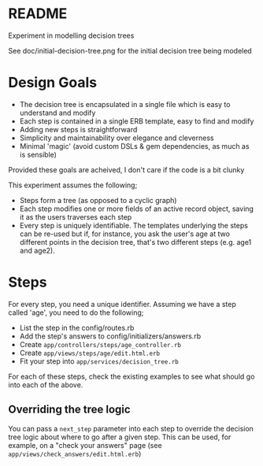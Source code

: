 # README

Experiment in modelling decision trees

See doc/initial-decision-tree.png for the initial decision tree being modeled

# Design Goals

* The decision tree is encapsulated in a single file which is easy to understand and modify
* Each step is contained in a single ERB template, easy to find and modify
* Adding new steps is straightforward
* Simplicity and maintainability over elegance and cleverness
* Minimal 'magic' (avoid custom DSLs & gem dependencies, as much as is sensible)

Provided these goals are acheived, I don't care if the code is a bit clunky

This experiment assumes the following;

* Steps form a tree (as opposed to a cyclic graph)
* Each step modifies one or more fields of an active record object, saving it as the users traverses each step
* Every step is uniquely identifiable. The templates underlying the steps can be re-used but if, for instance, you ask the user's age at two different points in the decision tree, that's two different steps (e.g. age1 and age2).

# Steps

For every step, you need a unique identifier. Assuming we have a step called 'age', you need to do the following;

* List the step in the config/routes.rb
* Add the step's answers to config/initializers/answers.rb
* Create `app/controllers/steps/age_controller.rb`
* Create `app/views/steps/age/edit.html.erb`
* Fit your step into `app/services/decision_tree.rb`

For each of these steps, check the existing examples to see what should go into each of the above.

## Overriding the tree logic

You can pass a `next_step` parameter into each step to override the decision tree logic about
where to go after a given step. This can be used, for example, on a "check your answers" page (see `app/views/check_answers/edit.html.erb`)


